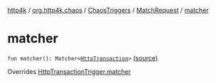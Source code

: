 [http4k](../../../index.md) / [org.http4k.chaos](../../index.md) / [ChaosTriggers](../index.md) / [MatchRequest](index.md) / [matcher](./matcher.md)

# matcher

`fun matcher(): Matcher<`[`HttpTransaction`](../../../org.http4k.core/-http-transaction/index.md)`>` [(source)](https://github.com/http4k/http4k/blob/master/http4k-testing-chaos/src/main/kotlin/org/http4k/chaos/ChaosTriggers.kt#L92)

Overrides [HttpTransactionTrigger.matcher](../-http-transaction-trigger/matcher.md)

